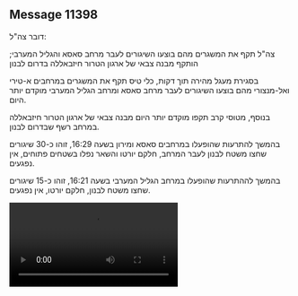## Message 11398

דובר צה"ל:

צה"ל תקף את המשגרים מהם בוצעו השיגורים לעבר מרחב סאסא והגליל המערבי; הותקף מבנה צבאי של ארגון הטרור חיזבאללה בדרום לבנון

בסגירת מעגל מהירה תוך דקות, כלי טיס תקף את המשגרים במרחבים א-טירי ואל-מנצורי מהם בוצעו השיגורים לעבר מרחב סאסא ומרחב הגליל המערבי מוקדם יותר היום.

בנוסף, מטוסי קרב תקפו מוקדם יותר היום מבנה צבאי של ארגון הטרור חיזבאללה במרחב רשף שבדרום לבנון. 

בהמשך להתרעות שהופעלו במרחבים סאסא ומירון בשעה 16:29, זוהו כ-30 שיגורים שחצו משטח לבנון לעבר המרחב, חלקם יורטו והשאר נפלו בשטחים פתוחים, אין נפגעים.

בהמשך לההתרעות שהופעלו במרחב הגליל המערבי בשעה 16:21, זוהו כ-15 שיגורים שחצו משטח לבנון, חלקם יורטו, אין נפגעים.

![Video](11398/11398_media.mp4)
